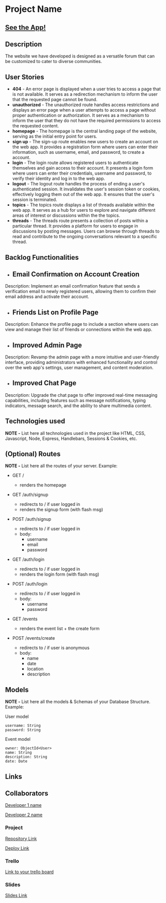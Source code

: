 # Project Name

## [See the App!](https://monkee-hub.cyclic.app/)

## Description

The website we have developed is designed as a versatile forum that can be customized to cater to diverse communities.
 
## User Stories

- **404** - An error page is displayed when a user tries to access a page that is not available. It serves as a redirection mechanism to inform the user that the requested page cannot be found.
- **unauthorized** - The unauthorized route handles access restrictions and displays an error page when a user attempts to access a page without proper authentication or authorization. It serves as a mechanism to inform the user that they do not have the required permissions to access the requested content.
- **homepage** - The homepage is the central landing page of the website, serving as the initial entry point for users.
- **sign up** - The sign-up route enables new users to create an account on the web app. It provides a registration form where users can enter their information, such as username, email, and password, to create a account.
- **login** - The login route allows registered users to authenticate themselves and gain access to their account. It presents a login form where users can enter their credentials, username and password, to verify their identity and log in to the web app.
- **logout** - The logout route handles the process of ending a user's authenticated session. It invalidates the user's session token or cookies, effectively logging them out of the web app. It ensures that the user's session is terminated.
- **topics** - The topics route displays a list of threads available within the web app. It serves as a hub for users to explore and navigate different areas of interest or discussions within the the topics. 
- **threads** - The threads route presents a collection of posts within a particular thread. It provides a platform for users to engage in discussions by posting messages. Users can browse through threads to read and contribute to the ongoing conversations relevant to a specific thread.

## Backlog Functionalities

- ## Email Confirmation on Account Creation
Description: Implement an email confirmation feature that sends a verification email to newly registered users, allowing them to confirm their email address and activate their account.
- ## Friends List on Profile Page
Description: Enhance the profile page to include a section where users can view and manage their list of friends or connections within the web app.
- ## Improved Admin Page
Description: Revamp the admin page with a more intuitive and user-friendly interface, providing administrators with enhanced functionality and control over the web app's settings, user management, and content moderation.
- ## Improved Chat Page
Description: Upgrade the chat page to offer improved real-time messaging capabilities, including features such as message notifications, typing indicators, message search, and the ability to share multimedia content.

## Technologies used

**NOTE -** List here all technologies used in the project like HTML, CSS, Javascript, Node, Express, Handlebars, Sessions & Cookies, etc.


## (Optional) Routes

**NOTE -** List here all the routes of your server. Example:

- GET / 
  - renders the homepage
- GET /auth/signup
  - redirects to / if user logged in
  - renders the signup form (with flash msg)
- POST /auth/signup
  - redirects to / if user logged in
  - body:
    - username
    - email
    - password
- GET /auth/login
  - redirects to / if user logged in
  - renders the login form (with flash msg)
- POST /auth/login
  - redirects to / if user logged in
  - body:
    - username
    - password

- GET /events
  - renders the event list + the create form
- POST /events/create 
  - redirects to / if user is anonymous
  - body: 
    - name
    - date
    - location
    - description


## Models

**NOTE -** List here all the models & Schemas of your Database Structure. Example: 

User model
 
```
username: String
password: String
```

Event model

```
owner: ObjectId<User>
name: String
description: String
date: Date
``` 

## Links

## Collaborators

[Developer 1 name](www.github-url.com)

[Developer 2 name](www.github-url.com)

### Project

[Repository Link](www.your-github-url-here.com)

[Deploy Link](www.your-deploy-url-here.com)

### Trello

[Link to your trello board](www.your-trello-url-here.com)

### Slides

[Slides Link](www.your-slides-url-here.com)
